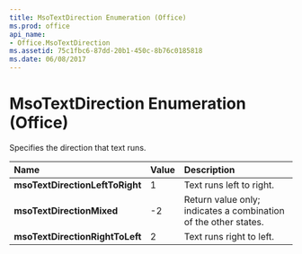 ```yaml
---
title: MsoTextDirection Enumeration (Office)
ms.prod: office
api_name:
- Office.MsoTextDirection
ms.assetid: 75c1fbc6-87dd-20b1-450c-8b76c0185818
ms.date: 06/08/2017
---
```



# MsoTextDirection Enumeration (Office)

Specifies the direction that text runs.



|**Name**|**Value**|**Description**|
|:-----|:-----|:-----|
|**msoTextDirectionLeftToRight**|1|Text runs left to right.|
|**msoTextDirectionMixed**|-2|Return value only; indicates a combination of the other states. |
|**msoTextDirectionRightToLeft**|2|Text runs right to left.|

